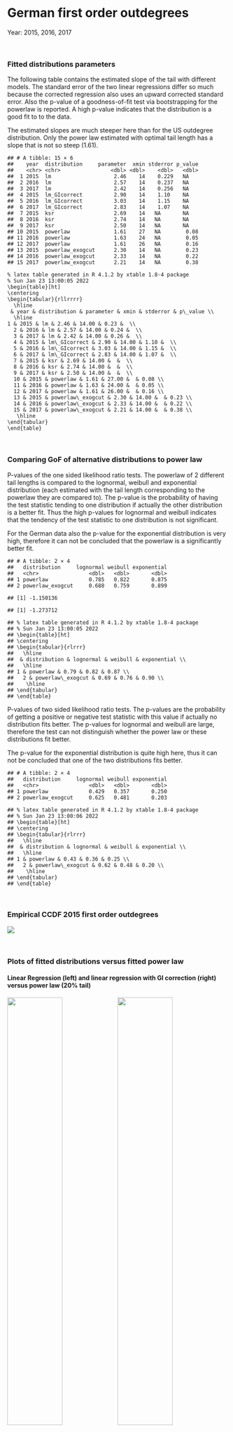 German first order outdegrees
================

Year: 2015, 2016, 2017

 

### Fitted distributions parameters

The following table contains the estimated slope of the tail with
different models. The standard error of the two linear regressions
differ so much because the corrected regression also uses an upward
corrected standard error. Also the p-value of a goodness-of-fit test via
bootstrapping for the powerlaw is reported. A high p-value indicates
that the distribution is a good fit to to the data.

The estimated slopes are much steeper here than for the US outdegree
distribution. Only the power law estimated with optimal tail length has
a slope that is not so steep (1.61).

    ## # A tibble: 15 × 6
    ##    year  distribution     parameter  xmin stderror p_value
    ##    <chr> <chr>                <dbl> <dbl>    <dbl>   <dbl>
    ##  1 2015  lm                    2.46    14    0.229   NA   
    ##  2 2016  lm                    2.57    14    0.237   NA   
    ##  3 2017  lm                    2.42    14    0.256   NA   
    ##  4 2015  lm_GIcorrect          2.90    14    1.10    NA   
    ##  5 2016  lm_GIcorrect          3.03    14    1.15    NA   
    ##  6 2017  lm_GIcorrect          2.83    14    1.07    NA   
    ##  7 2015  ksr                   2.69    14   NA       NA   
    ##  8 2016  ksr                   2.74    14   NA       NA   
    ##  9 2017  ksr                   2.50    14   NA       NA   
    ## 10 2015  powerlaw              1.61    27   NA        0.08
    ## 11 2016  powerlaw              1.63    24   NA        0.05
    ## 12 2017  powerlaw              1.61    26   NA        0.16
    ## 13 2015  powerlaw_exogcut      2.30    14   NA        0.23
    ## 14 2016  powerlaw_exogcut      2.33    14   NA        0.22
    ## 15 2017  powerlaw_exogcut      2.21    14   NA        0.38

    % latex table generated in R 4.1.2 by xtable 1.8-4 package
    % Sun Jan 23 13:00:05 2022
    \begin{table}[ht]
    \centering
    \begin{tabular}{rllrrrr}
      \hline
     & year & distribution & parameter & xmin & stderror & p\_value \\ 
      \hline
    1 & 2015 & lm & 2.46 & 14.00 & 0.23 &  \\ 
      2 & 2016 & lm & 2.57 & 14.00 & 0.24 &  \\ 
      3 & 2017 & lm & 2.42 & 14.00 & 0.26 &  \\ 
      4 & 2015 & lm\_GIcorrect & 2.90 & 14.00 & 1.10 &  \\ 
      5 & 2016 & lm\_GIcorrect & 3.03 & 14.00 & 1.15 &  \\ 
      6 & 2017 & lm\_GIcorrect & 2.83 & 14.00 & 1.07 &  \\ 
      7 & 2015 & ksr & 2.69 & 14.00 &  &  \\ 
      8 & 2016 & ksr & 2.74 & 14.00 &  &  \\ 
      9 & 2017 & ksr & 2.50 & 14.00 &  &  \\ 
      10 & 2015 & powerlaw & 1.61 & 27.00 &  & 0.08 \\ 
      11 & 2016 & powerlaw & 1.63 & 24.00 &  & 0.05 \\ 
      12 & 2017 & powerlaw & 1.61 & 26.00 &  & 0.16 \\ 
      13 & 2015 & powerlaw\_exogcut & 2.30 & 14.00 &  & 0.23 \\ 
      14 & 2016 & powerlaw\_exogcut & 2.33 & 14.00 &  & 0.22 \\ 
      15 & 2017 & powerlaw\_exogcut & 2.21 & 14.00 &  & 0.38 \\ 
       \hline
    \end{tabular}
    \end{table}

 

### Comparing GoF of alternative distributions to power law

P-values of the one sided likelihood ratio tests. The powerlaw of 2
different tail lengths is compared to the lognormal, weibull and
exponential distribution (each estimated with the tail length
corresponding to the powerlaw they are compared to). The p-value is the
probability of having the test statistic tending to one distribution if
actually the other distribution is a better fit. Thus the high p-values
for lognormal and weibull indicates that the tendency of the test
statistic to one distribution is not significant.

For the German data also the p-value for the exponential distribution is
very high, therefore it can not be concluded that the powerlaw is a
significantly better fit.

    ## # A tibble: 2 × 4
    ##   distribution     lognormal weibull exponential
    ##   <chr>                <dbl>   <dbl>       <dbl>
    ## 1 powerlaw             0.785   0.822       0.875
    ## 2 powerlaw_exogcut     0.688   0.759       0.899

    ## [1] -1.150136

    ## [1] -1.273712

    ## % latex table generated in R 4.1.2 by xtable 1.8-4 package
    ## % Sun Jan 23 13:00:05 2022
    ## \begin{table}[ht]
    ## \centering
    ## \begin{tabular}{rlrrr}
    ##   \hline
    ##  & distribution & lognormal & weibull & exponential \\ 
    ##   \hline
    ## 1 & powerlaw & 0.79 & 0.82 & 0.87 \\ 
    ##   2 & powerlaw\_exogcut & 0.69 & 0.76 & 0.90 \\ 
    ##    \hline
    ## \end{tabular}
    ## \end{table}

P-values of two sided likelihood ratio tests. The p-values are the
probability of getting a positive or negative test statistic with this
value if actually no distribution fits better. The p-values for
lognormal and weibull are large, therefore the test can not distinguish
whether the power law or these distributions fit better.

The p-value for the exponential distribution is quite high here, thus it
can not be concluded that one of the two distributions fits better.

    ## # A tibble: 2 × 4
    ##   distribution     lognormal weibull exponential
    ##   <chr>                <dbl>   <dbl>       <dbl>
    ## 1 powerlaw             0.429   0.357       0.250
    ## 2 powerlaw_exogcut     0.625   0.481       0.203

    ## % latex table generated in R 4.1.2 by xtable 1.8-4 package
    ## % Sun Jan 23 13:00:06 2022
    ## \begin{table}[ht]
    ## \centering
    ## \begin{tabular}{rlrrr}
    ##   \hline
    ##  & distribution & lognormal & weibull & exponential \\ 
    ##   \hline
    ## 1 & powerlaw & 0.43 & 0.36 & 0.25 \\ 
    ##   2 & powerlaw\_exogcut & 0.62 & 0.48 & 0.20 \\ 
    ##    \hline
    ## \end{tabular}
    ## \end{table}

 

### Empirical CCDF 2015 first order outdegrees

![](GermanFirstOrderOutdegrees_results_files/figure-gfm/CCDF_fo_2015-1.png)<!-- -->

 

### Plots of fitted distributions versus fitted power law

#### Linear Regression (left) and linear regression with GI correction (right) versus power law (20% tail)

<img src="GermanFirstOrderOutdegrees_results_files/figure-gfm/LMandGIvsPL_exogtail-1.png" width="50%" /><img src="GermanFirstOrderOutdegrees_results_files/figure-gfm/LMandGIvsPL_exogtail-2.png" width="50%" />

 

 

#### Kernel Smoothing Regression and power law (20% tail)

![](GermanFirstOrderOutdegrees_results_files/figure-gfm/KSvsPL_exogtail-1.png)<!-- -->

 

 

#### Exponential distribution and power law (20% tail, left, and optimal tail length, right)

<img src="GermanFirstOrderOutdegrees_results_files/figure-gfm/EXPvsPL-1.png" width="50%" /><img src="GermanFirstOrderOutdegrees_results_files/figure-gfm/EXPvsPL-2.png" width="50%" />

 

 

#### Lognormal and weibull distribution versus power law (optimal tail length)

<img src="GermanFirstOrderOutdegrees_results_files/figure-gfm/LOGNandWEIBULLvsPL_endogtail-1.png" width="50%" /><img src="GermanFirstOrderOutdegrees_results_files/figure-gfm/LOGNandWEIBULLvsPL_endogtail-2.png" width="50%" />
